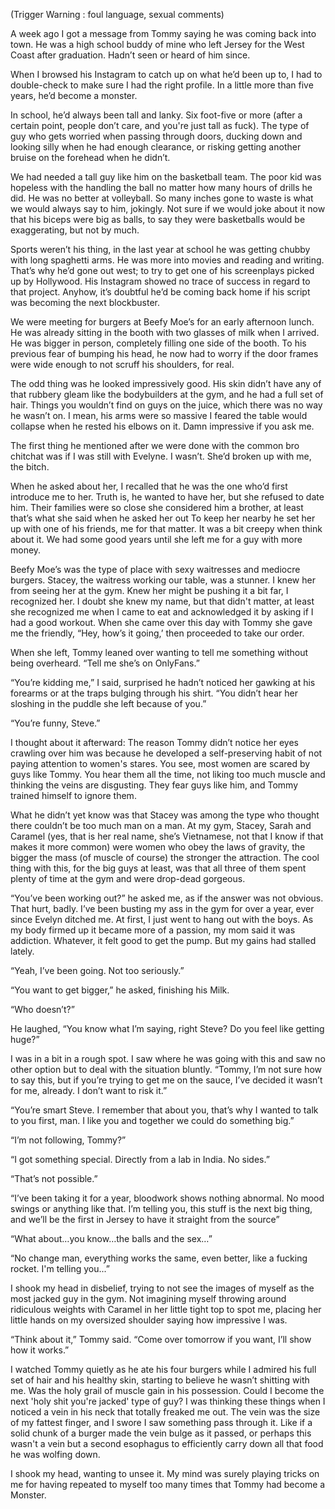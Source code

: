   
(Trigger Warning : foul language, sexual comments)

  
A week ago I got a message from Tommy saying he was coming back into town. He was a high school buddy of mine who left Jersey for the West Coast after graduation. Hadn’t seen or heard of him since.  
  
When I browsed his Instagram to catch up on what he’d been up to, I had to double-check to make sure I had the right profile. In a little more than five years, he’d become a monster.  
  
In school, he’d always been tall and lanky. Six foot-five or more (after a certain point, people don’t care, and you're just tall as fuck). The type of guy who gets worried when passing through doors, ducking down and looking silly when he had enough clearance, or risking getting another bruise on the forehead when he didn’t.   
  
We had needed a tall guy like him on the basketball team. The poor kid was hopeless with the handling the ball no matter how many hours of drills he did. He was no better at volleyball. So many inches gone to waste is what we would always say to him, jokingly. Not sure if we would joke about it now that his biceps were big as balls, to say they were basketballs would be exaggerating, but not by much.  
  
Sports weren’t his thing, in the last year at school he was getting chubby with long spaghetti arms. He was more into movies and reading and writing. That’s why he’d gone out west; to try to get one of his screenplays picked up by Hollywood. His Instagram showed no trace of success in regard to that project. Anyhow, it’s doubtful he’d be coming back home if his script was becoming the next blockbuster.  
  
We were meeting for burgers at Beefy Moe’s for an early afternoon lunch. He was already sitting in the booth with two glasses of milk when I arrived. He was bigger in person, completely filling one side of the booth. To his previous fear of bumping his head, he now had to worry if the door frames were wide enough to not scruff his shoulders, for real.  
  
The odd thing was he looked impressively good. His skin didn’t have any of that rubbery gleam like the bodybuilders at the gym, and he had a full set of hair. Things you wouldn’t find on guys on the juice, which there was no way he wasn’t on. I mean, his arms were so massive I feared the table would collapse when he rested his elbows on it. Damn impressive if you ask me.  
  
The first thing he mentioned after we were done with the common bro chitchat was if I was still with Evelyne. I wasn’t. She’d broken up with me, the bitch.  
  
When he asked about her, I recalled that he was the one who’d first introduce me to her. Truth is, he wanted to have her, but she refused to date him. Their families were so close she considered him a brother, at least that’s what she said when he asked her out To keep her nearby he set her up with one of his friends, me for that matter. It was a bit creepy when think about it. We had some good years until she left me for a guy with more money.   
  
Beefy Moe’s was the type of place with sexy waitresses and mediocre burgers. Stacey, the waitress working our table, was a stunner. I knew her from seeing her at the gym. Knew her might be pushing it a bit far, I recognized her. I doubt she knew my name, but that didn't matter, at least she recognized me when I came to eat and acknowledged it by asking if I had a good workout. When she came over this day with Tommy she gave me the friendly, “Hey, how’s it going,’ then proceeded to take our order.   
  
When she left, Tommy leaned over wanting to tell me something without being overheard. “Tell me she’s on OnlyFans.”  
  
“You’re kidding me,” I said, surprised he hadn’t noticed her gawking at his forearms or at the traps bulging through his shirt. “You didn’t hear her sloshing in the puddle she left because of you.”  
  
“You’re funny, Steve.”   
  
I thought about it afterward: The reason Tommy didn’t notice her eyes crawling over him was because he developed a self-preserving habit of not paying attention to women's stares. You see, most women are scared by guys like Tommy. You hear them all the time, not liking too much muscle and thinking the veins are disgusting. They fear guys like him, and Tommy trained himself to ignore them.   
  
What he didn’t yet know was that Stacey was among the type who thought there couldn’t be too much man on a man. At my gym, Stacey, Sarah and Caramel (yes, that is her real name, she’s Vietnamese, not that I know if that makes it more common) were women who obey the laws of gravity, the bigger the mass (of muscle of course) the stronger the attraction. The cool thing with this, for the big guys at least, was that all three of them spent plenty of time at the gym and were drop-dead gorgeous.  
  
“You’ve been working out?” he asked me, as if the answer was not obvious. That hurt, badly. I’ve been busting my ass in the gym for over a year, ever since Evelyn ditched me. At first, I just went to hang out with the boys. As my body firmed up it became more of a passion, my mom said it was addiction. Whatever, it felt good to get the pump. But my gains had stalled lately.   
  
“Yeah, I’ve been going. Not too seriously.”  
  
“You want to get bigger,” he asked, finishing his Milk.   
  
“Who doesn’t?”  
  
He laughed, “You know what I’m saying, right Steve? Do you feel like getting huge?”  
  
I was in a bit in a rough spot. I saw where he was going with this and saw no other option but to deal with the situation bluntly. “Tommy, I’m not sure how to say this, but if you’re trying to get me on the sauce, I’ve decided it wasn’t for me, already.  I don’t want to risk it.”  
  
“You’re smart Steve. I remember that about you, that’s why I wanted to talk to you first, man. I like you and together we could do something big.”  
  
“I’m not following, Tommy?”  
  
“I got something special. Directly from a lab in India. No sides.”  
  
“That’s not possible.”  
  
“I’ve been taking it for a year, bloodwork shows nothing abnormal. No mood swings or anything like that. I’m telling you, this stuff is the next big thing, and we’ll be the first in Jersey to have it straight from the source”  
  
“What about…you know…the balls and the sex…”  
  
“No change man, everything works the same, even better, like a fucking rocket. I'm telling you...”   
  
I shook my head in disbelief, trying to not see the images of myself as the most jacked guy in the gym. Not imagining myself throwing around ridiculous weights with Caramel in her little tight top to spot me, placing her little hands on my oversized shoulder saying how impressive I was.   
  
“Think about it,” Tommy said. “Come over tomorrow if you want, I’ll show how it works.”  
  
I watched Tommy quietly as he ate his four burgers while I admired his full set of hair and his healthy skin, starting to believe he wasn’t shitting with me. Was the holy grail of muscle gain in his possession. Could I become the next 'holy shit you're jacked' type of guy? I was thinking these things when I noticed  a vein in his neck that totally freaked me out. The vein was the size of my fattest finger, and I swore I saw something pass through it. Like if a solid chunk of a burger  made the vein bulge as it passed, or perhaps this wasn't a vein but a second esophagus to efficiently carry down all that food he was wolfing down.  
  
I shook my head, wanting to unsee it. My mind was surely playing tricks on me for having repeated to myself too many times that Tommy had become a Monster.